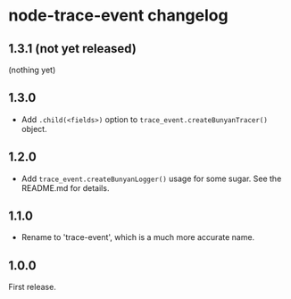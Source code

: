 # node-trace-event changelog

## 1.3.1 (not yet released)

(nothing yet)

## 1.3.0

- Add `.child(<fields>)` option to `trace_event.createBunyanTracer()` object.

## 1.2.0

- Add `trace_event.createBunyanLogger()` usage for some sugar. See the README.md for details.

## 1.1.0

- Rename to 'trace-event', which is a much more accurate name.

## 1.0.0

First release.
